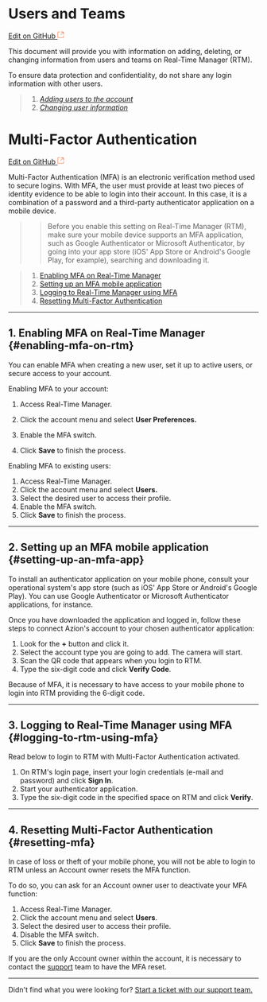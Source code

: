 # **Users and Teams**

[Edit on GitHub <svg width="14" height="14" xmlns="http://www.w3.org/2000/svg"><g fill="none" stroke="#F3652B"><path d="M4.81.71H.672v11.43H12.1V8.001" stroke-width=".8"/><path d="M6.87.786h5.155V5.94M6.31 6.5L12.026.786"/></g></svg>](https://github.com/aziontech/docs_en/edit/master/accounts/users-and-teams/2021-01-14-index.md)

This document will provide you with information on adding, deleting, or changing information from users and teams on Real-Time Manager (RTM).

To ensure data protection and confidentiality, do not share any login information with other users.



> 1. *[Adding users to the account](#adding-users-to-the-account)*
> 2. *[Changing user information](#changing-user-information)*
# **Multi-Factor Authentication**

[Edit on GitHub <svg width="14" height="14" xmlns="http://www.w3.org/2000/svg"><g fill="none" stroke="#F3652B"><path d="M4.81.71H.672v11.43H12.1V8.001" stroke-width=".8"/><path d="M6.87.786h5.155V5.94M6.31 6.5L12.026.786"/></g></svg>](https://github.com/aziontech/docs_en/edit/master/accounts/multi-factor-authentication/2021-01-14-index.md)

Multi-Factor Authentication (MFA) is an electronic verification method used to secure logins. With MFA, the user must provide at least two pieces of identity evidence to be able to login into their account. In this case, it is a combination of a password and a third-party authenticator application on a mobile device. 

> > Before you enable this setting on Real-Time Manager (RTM), make sure your mobile device supports an MFA application, such as Google Authenticator or Microsoft Authenticator, by going into your app store (iOS' App Store or Android's Google Play, for example), searching and downloading it.

> 1. [Enabling MFA on Real-Time Manager](#enabling-mfa-on-rtm)
> 2. [Setting up an MFA mobile application](#setting-up-an-mfa-app)
> 3. [Logging to Real-Time Manager using MFA](#logging-to-rtm-using-mfa)
> 4. [Resetting Multi-Factor Authentication](#resetting-mfa)

---

## 1. Enabling MFA on Real-Time Manager {#enabling-mfa-on-rtm}

You can enable MFA when creating a new user, set it up to active users, or secure access to your account. 

Enabling MFA to your account:

1. Access Real-Time Manager. 

2. Click the account menu and select **User Preferences.** 

3. Enable the MFA switch.

4. Click **Save** to finish the process. 

   

Enabling MFA to existing users:

1. Access Real-Time Manager. 
2. Click the account menu and select **Users.** 
3. Select the desired user to access their profile.
4. Enable the MFA switch. 
5. Click **Save** to finish the process. 



---

## 2. Setting up an MFA mobile application {#setting-up-an-mfa-app}

To install an authenticator application on your mobile phone, consult your operational system's app store (such as iOS' App Store or Android's Google Play). You can use Google Authenticator or Microsoft Authenticator applications, for instance.

Once you have downloaded the application and logged in, follow these steps to connect Azion's account to your chosen authenticator application:

1. Look for the **+** button and click it.
2. Select the account type you are going to add. The camera will start.
3. Scan the QR code that appears when you login to RTM.
4. Type the six-digit code and click **Verify Code**.



Because of MFA, it is necessary to have access to your mobile phone to login into RTM providing the 6-digit code.



---

## 3. Logging to Real-Time Manager using MFA {#logging-to-rtm-using-mfa}

Read below to login to RTM with Multi-Factor Authentication activated.

1. On RTM's login page, insert your login credentials (e-mail and password) and click **Sign In**.
2. Start your authenticator application.
3. Type the six-digit code in the specified space on RTM and click **Verify**.



---

## 4. Resetting Multi-Factor Authentication {#resetting-mfa}

In case of loss or theft of your mobile phone, you will not be able to login to RTM unless an Account owner resets the MFA function. 

To do so, you can ask for an Account owner user to deactivate your MFA function: 

1. Access Real-Time Manager.
2. Click the account menu and select **Users**. 
3. Select the desired user to access their profile.
4. Disable the MFA switch.
5. Click **Save** to finish the process. 

If you are the only Account owner within the account, it is necessary to contact the [support]([support@azion.com](mailto:support@azion.com) ) team to have the MFA reset.



---

Didn't find what you were looking for? [Start a ticket with our support team.](https://tickets.azion.com/)
